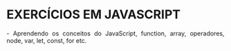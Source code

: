 <h1 align = "justify"> EXERCÍCIOS EM JAVASCRIPT </h1>
<p align = "justify">- Aprendendo os conceitos do JavaScript, function, array, operadores, node, var, let, const, for etc. </p>
